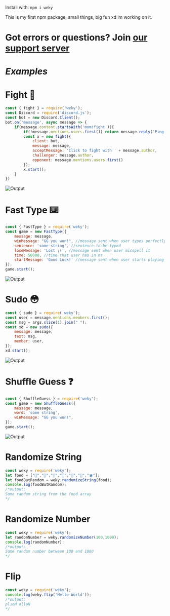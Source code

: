 Install with: `npm i weky`

This is my first npm package, small things, big fun xd im working on it.

**Got errors or questions? Join [our support server](https://discord.gg/Sr2U5WuaSN)**
===

***Examples***
====

**Fight 👊**
===

```js
const { fight } = require('weky');
const Discord = require('discord.js');
const bot = new Discord.Client();
bot.on('message', async message => {
    if(message.content.startsWith('mom!fight')){
        if(!message.mentions.users.first()) return message.reply('Ping someone dad');
        const x = new fight({
            client: bot,
            message: message,
            acceptMessage: 'Click to fight with ' + message.author,
            challenger: message.author,
            opponent: message.mentions.users.first()
        });
        x.start();
    }
})
```
![Output](https://cdn.discordapp.com/attachments/830003681402683419/831536735334170675/unknown.png)


**Fast Type ⌨️**
===

```js
const { FastType } = require('weky');
const game = new FastType({
    message: message,
    winMessage: "GG you won!", //message sent when user types perfectly
    sentence: 'some string', //sentence-to-be-typed
    loseMessage: 'Lost ;(', //message sent when user misspell it
    time: 50000, //time that user has in ms
    startMessage: 'Good Luck!' //message sent when user starts playing
});
game.start();
```
![Output](https://cdn.discordapp.com/attachments/830003682300133376/832216687981887508/unknown.png)


**Sudo 😳**
===

```js
const { sudo } = require('weky');
const user = message.mentions.members.first();
const msg = args.slice(1).join(" ");
const xd = new sudo({
    message: message,
    text: msg,
    member: user,
});
xd.start();
```
![Output](https://cdn.discordapp.com/attachments/830003681994473511/831795280075685928/unknown.png)

**Shuffle Guess ❓**
===

```js
const { ShuffleGuess } = require('weky');
const game = new ShuffleGuess({
    message: message,
    word: 'some string',
    winMessage: "GG you won!",
});
game.start();
```
![Output](https://cdn.discordapp.com/attachments/830003682300133376/831938733099057172/unknown.png)


**Randomize String**
===
```js
const weky = require('weky');
let food = ["🍏","🍐","🍋","🍌","🍉","🍇","🫐"];
let foodButRandom = weky.randomizeString(food);
console.log(foodButRandom);
/*output:
Some random string from the food array
*/
```
**Randomize Number**
===
```js
const weky = require('weky');
let randomNumber = weky.randomizeNumber(100,1000);
console.log(randomNumber);
/*output:
Some random number between 100 and 1000
*/
```
**Flip**
===
```js
const weky = require('weky');
console.log(weky.flip('Hello World'));
/*output:
plɹoM ollǝH
*/
```
